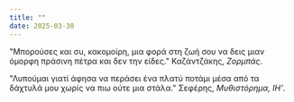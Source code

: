 ```yaml
---
title: ""
date: 2025-03-30 
---
```


"Μπορούσες και συ, κακομοίρη, μια φορά στη ζωή σου να δεις μιαν όμορφη πράσινη πέτρα και δεν την είδες." Καζάντζάκης, _Ζορμπάς_.

"Λυπούμαι γιατί άφησα να περάσει ένα πλατύ ποτάμι μέσα από τα δάχτυλά μου χωρίς να πιω ούτε μια στάλα." Σεφέρης, _Μυθιστόρημα, ΙΗ'_.
